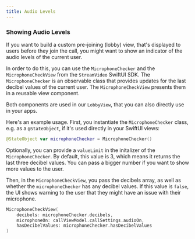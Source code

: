 ```yaml
---
title: Audio Levels
---
```


### Showing Audio Levels

If you want to build a custom pre-joining (lobby) view, that's displayed to users before they join the call, you might want to show an indicator of the audio levels of the current user.

In order to do this, you can use the `MicrophoneChecker` and the `MicrophoneCheckView` from the `StreamVideo` SwiftUI SDK. The `MicrophoneChecker` is an observable class that provides updates for the last decibel values of the current user. The `MicrophoneCheckView` presents them in a reusable view component.

Both components are used in our `LobbyView`, that you can also directly use in your apps.

Here's an example usage. First, you instantiate the `MicrophoneChecker` class, e.g. as a `@StateObject`, if it's used directly in your SwiftUI views:

```swift
@StateObject var microphoneChecker = MicrophoneChecker()
```

Optionally, you can provide a `valueLimit` in the initalizer of the `MicrophoneChecker`. By default, this value is 3, which means it returns the last three decibel values. You can pass a bigger number if you want to show more values to the user.

Then, in the `MicrophoneCheckView`, you pass the decibels array, as well as whether the `microphoneChecker` has any decibel values. If this value is `false`, the UI shows warning to the user that they might have an issue with their microphone.

```swift
MicrophoneCheckView(
	decibels: microphoneChecker.decibels,
	microphoneOn: callViewModel.callSettings.audioOn,
    hasDecibelValues: microphoneChecker.hasDecibelValues                    
)
```